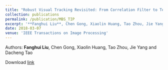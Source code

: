 ```yaml
---
title: "Robust Visual Tracking Revisited: From Correlation Filter to Template Matching"
collection: publications
permalink: /publication/MBS_TIP
excerpt: '**Fanghui Liu**, Chen Gong, Xiaolin Huang, Tao Zhou, Jie Yang and Dacheng Tao'
date: 2018-03-07
venue: 'IEEE Transactions on Image Processing'
---
```

Authors: **Fanghui Liu**, Chen Gong, Xiaolin Huang, Tao Zhou, Jie Yang and Dacheng Tao

Download [link](https://ieeexplore.ieee.org/abstract/document/8307468/)

